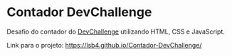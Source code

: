 # Contador DevChallenge
Desafio do contador do [DevChallenge](https://devchallenge.vercel.app/challenges/5ed6d70709347b1dbf411b37/details) utilizando HTML, CSS e JavaScript.

Link para o projeto: https://lsb4.github.io/Contador-DevChallenge/
